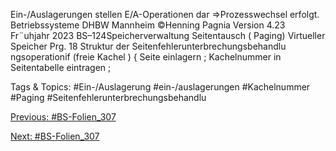 Ein-/Auslagerungen stellen E/A-Operationen dar ⇒Prozesswechsel erfolgt.
Betriebssysteme DHBW Mannheim ©Henning Pagnia Version 4.23 Fr¨uhjahr 2023 BS–124Speicherverwaltung Seitentausch ( Paging) Virtueller Speicher
Prg. 18 Struktur der Seitenfehlerunterbrechungsbehandlu ngsoperationif (freie Kachel ) {
Seite einlagern ;
Kachelnummer in Seitentabelle eintragen ;

   Tags & Topics:
   #Ein-/Auslagerung
   #ein-/auslagerungen
   #Kachelnummer
   #Paging
   #Seitenfehlerunterbrechungsbehandlu

[Previous: #BS-Folien_307](BS-Folien_307.md)

[Next: #BS-Folien_307](BS-Folien_307.md)